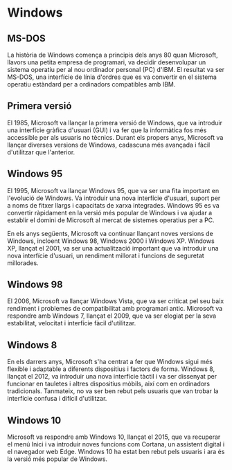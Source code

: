 # Windows

## MS-DOS

La història de Windows comença a principis dels anys 80 quan Microsoft, llavors una petita empresa de programari, va decidir desenvolupar un sistema operatiu per al nou ordinador personal (PC) d'IBM. El resultat va ser MS-DOS, una interfície de línia d'ordres que es va convertir en el sistema operatiu estàndard per a ordinadors compatibles amb IBM.

## Primera versió

El 1985, Microsoft va llançar la primera versió de Windows, que va introduir una interfície gràfica d'usuari (GUI) i va fer que la informàtica fos més accessible per als usuaris no tècnics. Durant els propers anys, Microsoft va llançar diverses versions de Windows, cadascuna més avançada i fàcil d'utilitzar que l'anterior.

## Windows 95

El 1995, Microsoft va llançar Windows 95, que va ser una fita important en l'evolució de Windows. Va introduir una nova interfície d'usuari, suport per a noms de fitxer llargs i capacitats de xarxa integrades. Windows 95 es va convertir ràpidament en la versió més popular de Windows i va ajudar a establir el domini de Microsoft al mercat de sistemes operatius per a PC.

En els anys següents, Microsoft va continuar llançant noves versions de Windows, incloent Windows 98, Windows 2000 i Windows XP. Windows XP, llançat el 2001, va ser una actualització important que va introduir una nova interfície d'usuari, un rendiment millorat i funcions de seguretat millorades.

## Windows 98

El 2006, Microsoft va llançar Windows Vista, que va ser criticat pel seu baix rendiment i problemes de compatibilitat amb programari antic. Microsoft va respondre amb Windows 7, llançat el 2009, que va ser elogiat per la seva estabilitat, velocitat i interfície fàcil d'utilitzar.

## Windows 8

En els darrers anys, Microsoft s'ha centrat a fer que Windows sigui més flexible i adaptable a diferents dispositius i factors de forma. Windows 8, llançat el 2012, va introduir una nova interfície tàctil i va ser dissenyat per funcionar en tauletes i altres dispositius mòbils, així com en ordinadors tradicionals. Tanmateix, no va ser ben rebut pels usuaris que van trobar la interfície confusa i difícil d'utilitzar.

## Windows 10

Microsoft va respondre amb Windows 10, llançat el 2015, que va recuperar el menú Inici i va introduir noves funcions com Cortana, un assistent digital i el navegador web Edge. Windows 10 ha estat ben rebut pels usuaris i ara és la versió més popular de Windows.
